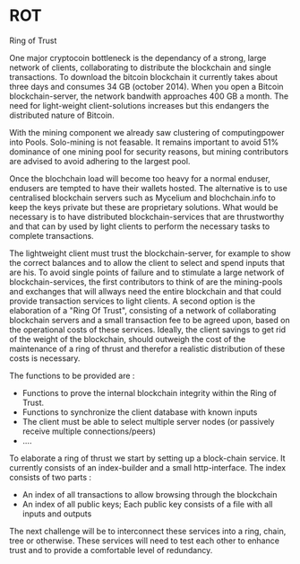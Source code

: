 ROT 
===

Ring of Trust

One major cryptocoin bottleneck is the dependancy of a strong, large network of clients, collaborating to distribute the blockchain and single transactions. To download the bitcoin blockchain it currently takes about three days and consumes 34 GB (october 2014). When you open a Bitcoin blockchain-server, the network bandwith approaches 400 GB a month. The need for light-weight client-solutions increases but this endangers the distributed nature of Bitcoin. 

With the mining component we already saw clustering of computingpower into Pools. Solo-mining is not feasable. It remains important to avoid 51% dominance of one mining pool for security reasons, but mining contributors are advised to avoid adhering to the largest pool.

Once the blochchain load will become too heavy for a normal enduser, endusers are tempted to have their wallets hosted. The alternative is to use centralised blockchain servers such as Mycelium and blochchain.info to keep the keys private but these are proprietary solutions. What would be necessary is to have distributed blockchain-services that are thrustworthy and that can by used by light clients to perform the necessary tasks to complete transactions.

The lightweight client must trust the blockchain-server, for example to show the correct balances and to allow the client to select and spend inputs that are his. To avoid single points of failure and to stimulate a large network of blockchain-services, the first contributors to think of are the mining-pools and exchanges that will allways need the entire blockchain and that could provide transaction services to light clients. A second option is the elaboration of a "Ring Of Trust", consisting of a network of collaborating blockchain servers and a small transaction fee to be agreed upon, based on the operational costs of these services. Ideally, the client savings to get rid of the weight of the blockchain, should outweigh the cost of the maintenance of a ring of thrust and therefor a realistic distribution of these costs is necessary.

The functions to be provided are :
- Functions to prove the internal blockchain integrity within the Ring of Trust.
- Functions to synchronize the client database with known inputs
- The client must be able to select multiple server nodes (or passively receive multiple connections/peers) 
- ....

To elaborate a ring of thrust we start by setting up a block-chain service. It currently consists of an index-builder and a small http-interface. The index consists of two parts :
- An index of all transactions to allow browsing through the blockchain
- An index of all public keys; Each public key consists of a file with all inputs and outputs

The next challenge will be to interconnect these services into a ring, chain, tree or otherwise. These services will need to test each other to enhance trust and to provide a comfortable level of redundancy.
